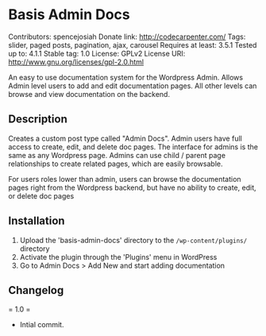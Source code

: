 # Basis Admin Docs
Contributors: spencejosiah
Donate link: http://codecarpenter.com/
Tags: slider, paged posts, pagination, ajax, carousel
Requires at least: 3.5.1
Tested up to: 4.1.1
Stable tag: 1.0
License: GPLv2
License URI: http://www.gnu.org/licenses/gpl-2.0.html

An easy to use documentation system for the Wordpress Admin. Allows Admin level users to add and edit documentation pages. All other levels can browse and view documentation on the backend.

## Description

Creates a custom post type called "Admin Docs". Admin users have full access to create, edit, and delete doc pages. The interface for admins is the same as any Wordpress page. Admins can use child / parent page relationships to create related pages, which are easily browsable.

For users roles lower than admin, users can browse the documentation pages right from the Wordpress backend, but have no ability to create, edit, or delete doc pages

## Installation

1. Upload the 'basis-admin-docs' directory to the `/wp-content/plugins/` directory
1. Activate the plugin through the 'Plugins' menu in WordPress
1. Go to Admin Docs > Add New and start adding documentation

## Changelog

= 1.0 =
* Intial commit.